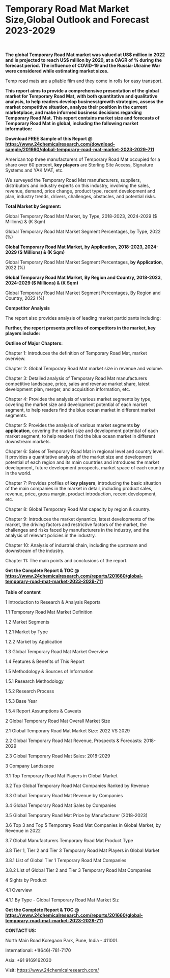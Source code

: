 <h1>Temporary Road Mat Market Size,Global Outlook and Forecast 2023-2029</h1><br/><p><strong>The global Temporary Road Mat market was valued at US$ million in 2022 and is projected to reach US$ million by 2029, at a <strong>CAGR</strong> of % during the forecast period. The influence of COVID-19 and the Russia-Ukraine War were considered while estimating market sizes.</strong></p><p>Temp road mats are a pliable film and they come in rolls for easy transport.</p><p><strong>This report aims to provide a comprehensive presentation of the global market for Temporary Road Mat, with both quantitative and qualitative analysis, to help readers develop business/growth strategies, assess the market competitive situation, analyze their position in the current marketplace, and make informed business decisions regarding Temporary Road Mat. This report contains market size and forecasts of Temporary Road Mat in global, including the following market information:</strong></p><div><b>Download FREE Sample of this Report @ <a href="https://www.24chemicalresearch.com/download-sample/201660/global-temporary-road-mat-market-2023-2029-711">https://www.24chemicalresearch.com/download-sample/201660/global-temporary-road-mat-market-2023-2029-711</a></b></div><p>American top three manufacturers of Temporary Road Mat occupied for a share over 60 percent, <strong>key players</strong> are Sterling Site Access, Signature Systems and YAK MAT, etc.</p><p>We surveyed the Temporary Road Mat manufacturers, suppliers, distributors and industry experts on this industry, involving the sales, revenue, demand, price change, product type, recent development and plan, industry trends, drivers, challenges, obstacles, and potential risks.</p><p><strong>Total Market by Segment:</strong></p><p>Global Temporary Road Mat Market, by Type, 2018-2023, 2024-2029 ($ Millions) & (K Sqm)</p><p>Global Temporary Road Mat Market Segment Percentages, by Type, 2022 (%)</p><p><strong>Global Temporary Road Mat Market, <strong>by Application</strong>, 2018-2023, 2024-2029 ($ Millions) & (K Sqm)</strong></p><p>Global Temporary Road Mat Market Segment Percentages, <strong>by Application</strong>, 2022 (%)</p><p><strong>Global Temporary Road Mat Market, By Region and Country, 2018-2023, 2024-2029 ($ Millions) & (K Sqm)</strong></p><p>Global Temporary Road Mat Market Segment Percentages, By Region and Country, 2022 (%)</p><p><strong>Competitor Analysis</strong></p><p>The report also provides analysis of leading market participants including:</p><p><strong>Further, the report presents profiles of competitors in the market, <strong>key players</strong> include:</strong></p><p><strong>Outline of Major Chapters:</strong></p><p>Chapter 1: Introduces the definition of Temporary Road Mat, market overview.</p><p>Chapter 2: Global Temporary Road Mat market size in revenue and volume.</p><p>Chapter 3: Detailed analysis of Temporary Road Mat manufacturers competitive landscape, price, sales and revenue market share, latest development plan, merger, and acquisition information, etc.</p><p>Chapter 4: Provides the analysis of various market segments by type, covering the market size and development potential of each market segment, to help readers find the blue ocean market in different market segments.</p><p>Chapter 5: Provides the analysis of various market segments <strong>by application</strong>, covering the market size and development potential of each market segment, to help readers find the blue ocean market in different downstream markets.</p><p>Chapter 6: Sales of Temporary Road Mat in regional level and country level. It provides a quantitative analysis of the market size and development potential of each region and its main countries and introduces the market development, future development prospects, market space of each country in the world.</p><p>Chapter 7: Provides profiles of <strong>key players</strong>, introducing the basic situation of the main companies in the market in detail, including product sales, revenue, price, gross margin, product introduction, recent development, etc.</p><p>Chapter 8: Global Temporary Road Mat capacity by region & country.</p><p>Chapter 9: Introduces the market dynamics, latest developments of the market, the driving factors and restrictive factors of the market, the challenges and risks faced by manufacturers in the industry, and the analysis of relevant policies in the industry.</p><p>Chapter 10: Analysis of industrial chain, including the upstream and downstream of the industry.</p><p>Chapter 11: The main points and conclusions of the report.</p><div><b>Get the Complete Report & TOC @ <a href="https://www.24chemicalresearch.com/reports/201660/global-temporary-road-mat-market-2023-2029-711">https://www.24chemicalresearch.com/reports/201660/global-temporary-road-mat-market-2023-2029-711</a></b></div><br><b>Table of content</b><p>1 Introduction to Research & Analysis Reports<br />
 
  1.1 Temporary Road Mat Market Definition<br />
 
  1.2 Market Segments<br />
 
  1.2.1 Market by Type<br />
 
  1.2.2 Market by Application<br />
 
  1.3 Global Temporary Road Mat Market Overview<br />
 
  1.4 Features & Benefits of This Report<br />
 
  1.5 Methodology & Sources of Information<br />
 
  1.5.1 Research Methodology<br />
 
  1.5.2 Research Process<br />
 
  1.5.3 Base Year<br />
 
  1.5.4 Report Assumptions & Caveats<br />
 
 2 Global Temporary Road Mat Overall Market Size<br />
 
  2.1 Global Temporary Road Mat Market Size: 2022 VS 2029<br />
 
  2.2 Global Temporary Road Mat Revenue, Prospects & Forecasts: 2018-2029<br />
 
  2.3 Global Temporary Road Mat Sales: 2018-2029<br />
 
 3 Company Landscape<br />
 
  3.1 Top Temporary Road Mat Players in Global Market<br />
 
  3.2 Top Global Temporary Road Mat Companies Ranked by Revenue<br />
 
  3.3 Global Temporary Road Mat Revenue by Companies<br />
 
  3.4 Global Temporary Road Mat Sales by Companies<br />
 
  3.5 Global Temporary Road Mat Price by Manufacturer (2018-2023)<br />
 
  3.6 Top 3 and Top 5 Temporary Road Mat Companies in Global Market, by Revenue in 2022<br />
 
  3.7 Global Manufacturers Temporary Road Mat Product Type<br />
 
  3.8 Tier 1, Tier 2 and Tier 3 Temporary Road Mat Players in Global Market<br />
 
  3.8.1 List of Global Tier 1 Temporary Road Mat Companies<br />
 
  3.8.2 List of Global Tier 2 and Tier 3 Temporary Road Mat Companies<br />
 
 4 Sights by Product<br />
 
  4.1 Overview<br />
 
  4.1.1 By Type - Global Temporary Road Mat Market Siz<br><div><b>Get the Complete Report & TOC @ <a href="https://www.24chemicalresearch.com/reports/201660/global-temporary-road-mat-market-2023-2029-711">https://www.24chemicalresearch.com/reports/201660/global-temporary-road-mat-market-2023-2029-711</a></b></div></p>
 
 <b>CONTACT US:</b><br>
 
 North Main Road Koregaon Park, Pune, India - 411001.<br/>
 
 International: +1(646)-781-7170<br/>
 
 Asia: +91 9169162030<br/>
 
 Visit: <a href="https://www.24chemicalresearch.com/">https://www.24chemicalresearch.com/</a>
 
 <br>